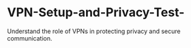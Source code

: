 # VPN-Setup-and-Privacy-Test-
Understand the role of VPNs in protecting privacy and secure communication.  
